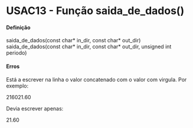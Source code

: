 # USAC13 - Função saida_de_dados()

#### Definição

saida_de_dados(const char* in_dir, const char* out_dir)
saida_de_dados(const char* in_dir, const char* out_dir, unsigned int periodo)


#### Erros

Está a escrever na linha o valor concatenado com o valor com virgula. Por exemplo:

216021.60

Devia escrever apenas:

21.60
